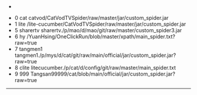 ### 
*
+ 0 cat catvod/CatVodTVSpider/raw/master/jar/custom_spider.jar
+ 1 lite /lite-cucumber/CatVodTVSpider/raw/master/jar/custom_spider.jar
+ 5 sharertv sharertv./p/mao/d/mao/git/raw/master/custom_spider3.jar
+ 6 hy /YuanHsing/OneClickRun/blob/master/xpath/main_spider.txt?raw=true
+ 7 tangmen1 tangmen1./p/mys/d/cat/git/raw/main/official/jar/custom_spider.jar?raw=true
+ 8 clite litecucumber./p/cat/d/config/git/raw/master/main_spider.txt
+ 9 999  Tangsan99999/cat/blob/main/official/jar/custom_spider.jar?raw=true

---
